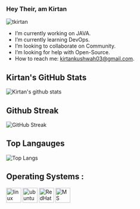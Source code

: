 ### Hey Their, am Kirtan

<!-- 
**TKirtan/TKirtan** is a ✨ _special_ ✨ repository because its `README.md` (this file) appears on your GitHub profile.

<!-- Here are some ideas to get you started: -->


<p align="left"> <img src="https://komarev.com/ghpvc/?username=tkirtan&label=Profile%20views&color=0e75b6&style=flat" alt="tkirtan" /> </p>

- I’m currently working on JAVA.
- I’m currently learning DevOps.
- I’m looking to collaborate on Community.
- I’m looking for help with Open-Source.
- How to reach me: kirtankushwah03@gmail.com.

## Kirtan's GitHub Stats
![Kirtan's github stats](https://github-readme-stats.vercel.app/api?username=tkirtan&show_icons=true&hide_border=false&theme=vision-friendly-dark&date_format=M%20j%5B%2C%20Y%5D&count_private=true) 

## Github Streak
![GitHub Streak](https://github-readme-streak-stats.herokuapp.com/?user=tkirtan&theme=vision-friendly-dark&date_format=M%20j%5B%2C%20Y%5D&count_private=true)

## Top Langauges
![Top Langs](https://github-readme-stats.vercel.app/api/top-langs/?username=tkirtan&layout=compact&theme=vision-friendly-dark&date_format=M%20j%5B%2C%20Y%5D)

## Operating Systems :
<p align="left"><img src="https://brandlogos.net/wp-content/uploads/2020/03/Linux-logo.png" alt="linux" title="linux" width="40" height="40"/>
<img src="https://www.vectorlogo.zone/logos/ubuntu/ubuntu-icon.svg" alt="ubuntu" title="ubuntu" width="40" height="40"/>
<img src="https://images.g2crowd.com/uploads/product/image/large_detail/large_detail_0957250e66d0bd9ef389ec04088ec094/red-hat-enterprise-linux.png" alt="RedHat Enterprise Linux" title="RedHat" width="40" height="40"/>
<img src="https://w7.pngwing.com/pngs/756/47/png-transparent-four-assorted-color-squares-microsoft-windows-logo-scalable-graphics-microsoft-new-logo-simple-angle-text-rectangle-thumbnail.png" alt="MS Windows" title="MS Windows" width="40" height="40"/>

</p>
